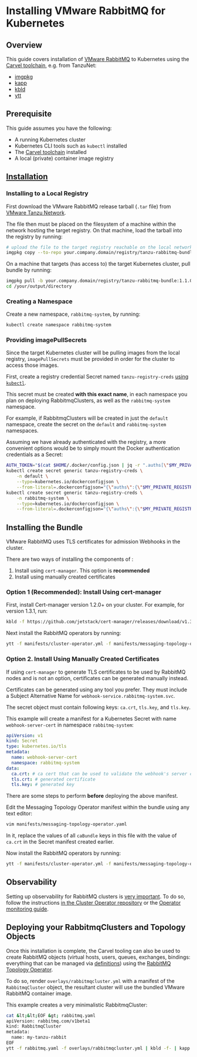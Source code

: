 <!--
Copyright (c) 2020-2022 VMware, Inc. or its affiliates.

All rights reserved. This program and the accompanying materials
are made available under the terms of the under the Apache License,
Version 2.0 (the "License”); you may not use this file except in compliance
with the License. You may obtain a copy of the License at

https://www.apache.org/licenses/LICENSE-2.0

Unless required by applicable law or agreed to in writing, software
distributed under the License is distributed on an "AS IS" BASIS,
WITHOUT WARRANTIES OR CONDITIONS OF ANY KIND, either express or implied.
See the License for the specific language governing permissions and
limitations under the License.
-->

# Installing VMware RabbitMQ for Kubernetes

## Overview

This guide covers installation of [VMware RabbitMQ](https://tanzu.vmware.com/rabbitmq) to Kubernetes
using the [Carvel toolchain](https://carvel.dev/#install), e.g. from TanzuNet:

* [imgpkg](https://network.pivotal.io/products/imgpkg/)
* [kapp](https://network.pivotal.io/products/kapp/)
* [kbld](https://network.pivotal.io/products/kbld/)
* [ytt](https://network.pivotal.io/products/ytt/)

## Prerequisite

This guide assumes you have the following:

* A running Kubernetes cluster
* Kubernetes CLI tools such as `kubectl` installed
* The [Carvel toolchain](https://carvel.dev/#install) installed
* A local (private) container image registry

## <a id='installation' class='anchor' href='#installation'>Installation</a>

### Installing to a Local Registry

First download the VMware RabbitMQ release tarball (`.tar` file) from [VMware Tanzu Network](https://network.pivotal.io/products/p-rabbitmq-for-kubernetes/).

The file then must be placed on the filesystem of a machine within the network hosting the target registry.
On that machine, load the tarball into the registry by running:

```bash
# upload the file to the target registry reachable on the local network
imgpkg copy --to-repo your.company.domain/registry/tanzu-rabbitmq-bundle --tar tanzu-rabbitmq-1.1.0.tar
```

On a machine that targets (has access to) the target Kubernetes cluster,
pull bundle by running:

```bash
imgpkg pull -b your.company.domain/registry/tanzu-rabbitmq-bundle:1.1.0 -o /your/output/directory
cd /your/output/directory
```

### Creating a Namespace

Create a new namespace, `rabbitmq-system`, by running:

```bash
kubectl create namespace rabbitmq-system
```

### Providing imagePullSecrets

Since the target Kubernetes cluster will be pulling images from the local registry,
`imagePullSecrets` must be provided in order for the cluster to access those images.

First, create a registry credential Secret named `tanzu-registry-creds` [using `kubectl`](https://kubernetes.io/docs/tasks/configure-pod-container/pull-image-private-registry/#create-a-secret-by-providing-credentials-on-the-command-line).

This secret must be created **with this exact name**, in each namespace you plan on deploying RabbitmqClusters,
as well as the `rabbitmq-system` namespace.

For example, if RabbitmqClusters will be created in just the `default` namespace, create
the secret on the `default` and `rabbitmq-system` namespaces.

Assuming we have already authenticated with the registry, a more convenient options would be to simply mount
the Docker authentication credentials as a Secret:

```bash
AUTH_TOKEN="$(cat $HOME/.docker/config.json | jq -r ".auths[\"$MY_PRIVATE_REGISTRY\"].auth")"
kubectl create secret generic tanzu-registry-creds \
    -n default \
    --type=kubernetes.io/dockerconfigjson \
    --from-literal=.dockerconfigjson="{\"auths\":{\"$MY_PRIVATE_REGISTRY\":{\"auth\":\"$AUTH_TOKEN\"}}}"
kubectl create secret generic tanzu-registry-creds \
    -n rabbitmq-system \
    --type=kubernetes.io/dockerconfigjson \
    --from-literal=.dockerconfigjson="{\"auths\":{\"$MY_PRIVATE_REGISTRY\":{\"auth\":\"$AUTH_TOKEN\"}}}"
```

## Installing the Bundle

VMware RabbitMQ uses TLS certificates for admission Webhooks in the cluster.

There are two ways of installing the components of :

1. Install using `cert-manager`. This option is **recommended**
2. Install using manually created certificates

### Option 1 (Recommended): Install Using cert-manager

First, install Cert-manager version 1.2.0+ on your cluster. For example, for version 1.3.1, run:

```bash
kbld -f https://github.com/jetstack/cert-manager/releases/download/v1.3.1/cert-manager.yaml | kapp deploy -y -a cert-manager -f-
```

Next install the RabbitMQ operators by running:

```bash
ytt -f manifests/cluster-operator.yml -f manifests/messaging-topology-operator-with-certmanager.yaml -f overlays/operator-deployments.yml | kbld -f .imgpkg/images.yml -f config/ -f- | kapp -y deploy -a rabbitmq-operator -f -
```

### Option 2. Install Using Manually Created Certificates

If using `cert-manager` to generate TLS certificates to be used by RabbitMQ nodes and  is not an option,
certificates can be generated manually instead.

Certificates can be generated using any tool you prefer. They must include
a Subject Alternative Name for `webhook-service.rabbitmq-system.svc`.

The secret object must contain following keys: `ca.crt`, `tls.key`, and `tls.key`.

This example will create a manifest for a Kubernetes Secret with name `webhook-server-cert` in namespace `rabbitmq-system`:

```yaml
apiVersion: v1
kind: Secret
type: kubernetes.io/tls
metadata:
  name: webhook-server-cert
  namespace: rabbitmq-system
data:
  ca.crt: # ca cert that can be used to validate the webhook's server certificate
  tls.crt: # generated certificate
  tls.key: # generated key
```

There are some steps to perform **before** deploying the above manifest.

Edit the Messaging Topology Operator manifest within the bundle
using any text editor:

```bash
vim manifests/messaging-topology-operator.yaml
```

In it, replace the values of all `caBundle` keys in this file with the value of `ca.crt` in the Secret manifest created earlier.

Now install the RabbitMQ operators by running:

```bash
ytt -f manifests/cluster-operator.yml -f manifests/messaging-topology-operator.yaml -f overlays/operator-deployments.yml | kbld -f .imgpkg/images.yml -f config/ -f $SECRET_PATH -f- | kapp -y deploy -a rabbitmq-operator -f -
```

## Observability

Setting up observability for RabbitMQ clusters is [very important](../../monitoring.html#approaches-to-monitoring).
To do so, follow the instructions [in the Cluster Operator repository](https://github.com/rabbitmq/cluster-operator/tree/v1.7.0/observability)
or the [Operator monitoring guide](../operator/operator-monitoring.html).

## Deploying your RabbitmqClusters and Topology Objects

Once this installation is complete, the Carvel tooling can also be used to create RabbitMQ objects (virtual hosts, users, queues, exchanges, bindings:
everything that can be managed via [definitions](../../definitions.html))
using the [RabbitMQ Topology Operator](../operator/using-topology-operator.html).

To do so, render `overlays/rabbitmqcluster.yml` with a manifest of the `RabbitmqCluster` object,
the resultant cluster will use the bundled VMware RabbitMQ container image.

This example creates a very minimalistic RabbitmqCluster:

```bash
cat &lt;&lt;EOF &gt; rabbitmq.yaml
apiVersion: rabbitmq.com/v1beta1
kind: RabbitmqCluster
metadata:
  name: my-tanzu-rabbit
EOF
ytt -f rabbitmq.yaml -f overlays/rabbitmqcluster.yml | kbld -f- | kapp deploy -f- -a my-tanzu-rabbit -y
```
